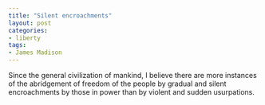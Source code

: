 ```yaml
---
title: "Silent encroachments"
layout: post
categories:
- liberty
tags:
- James Madison
---
```


Since the general civilization of mankind, I believe there are more instances of the abridgement of freedom of the people by gradual and silent encroachments by those in power than by violent and sudden usurpations.
